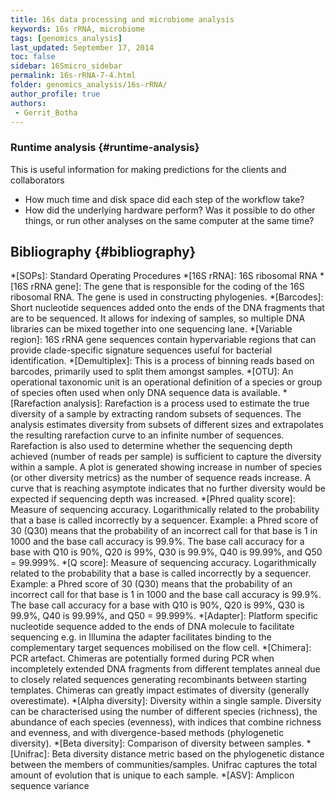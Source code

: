 ```yaml
---
title: 16s data processing and microbiome analysis
keywords: 16s rRNA, microbiome
tags: [genomics_analysis]
last_updated: September 17, 2014
toc: false
sidebar: 16Smicro_sidebar
permalink: 16s-rRNA-7-4.html
folder: genomics_analysis/16s-rRNA/
author_profile: true
authors:
 - Gerrit_Botha
---
```

### Runtime analysis {#runtime-analysis}

This is useful information for making predictions for the clients and collaborators

* How much time and disk space did each step of the workflow take?
* How did the underlying hardware perform? Was it possible to do other things, or run other analyses on the same computer at the same time?

## Bibliography {#bibliography}

[^1]: Bokulich, Nicholas A., et al. ["Quality-filtering vastly improves diversity estimates from Illumina amplicon sequencing."](https://www.nature.com/articles/nmeth.2276) Nature methods 10.1 (2013): 57.

[^2]:  Edgar, Robert C., et al. ["UCHIME improves sensitivity and speed of chimera detection."](https://academic.oup.com/bioinformatics/article/27/16/2194/255262) Bioinformatics 27.16 (2011): 2194-2200.

[^3]: Quince, Christopher, et al. ["Accurate determination of microbial diversity from 454 pyrosequencing data."](https://www.nature.com/articles/nmeth.1361) Nature methods 6.9 (2009): 639.

[^4]: Callahan, B. J., et al. ["DADA2: High-resolution sample inference from Illumina amplicon data."](https://www.nature.com/articles/nmeth.3869) Nature methods, 13.7 (2016), 581-3.

[^5]: Callahan, B. J., et al. ["Exact sequence variants should replace operational taxonomic units in marker-gene data analysis."](https://www.nature.com/articles/ismej2017119) The ISME journal, 11(12), 2639-2643.


[//]: <> (Below are the common abbreviations in the page.)
*[SOPs]: Standard Operating Procedures
*[16S rRNA]: 16S ribosomal RNA
*[16S rRNA gene]: The gene that is responsible for the coding of the 16S ribosomal RNA. The gene is used in constructing phylogenies.
*[Barcodes]: Short nucleotide sequences added onto the ends of the DNA fragments that are to be sequenced. It allows for indexing of samples, so multiple DNA libraries can be mixed together into one sequencing lane.
*[Variable region]: 16S rRNA gene sequences contain hypervariable regions that can provide clade-specific signature sequences useful for bacterial identification.
*[Demultiplex]: This is a process of binning reads based on barcodes, primarily used to split them amongst samples.
*[OTU]: An operational taxonomic unit is an operational definition of a species or group of species often used when only DNA sequence data is available.
*[Rarefaction analysis]: Rarefaction is a process used to estimate the true diversity of a sample by extracting random subsets of sequences. The analysis estimates diversity from subsets of different sizes and extrapolates the resulting rarefaction curve to an infinite number of sequences. Rarefaction is also used to determine whether the sequencing depth achieved (number of reads per sample) is sufficient to capture the diversity within a sample. A plot is generated showing increase in number of species (or other diversity metrics) as the number of sequence reads increase. A curve that is reaching asymptote indicates that no further diversity would be expected if sequencing depth was increased.
*[Phred quality score]: Measure of sequencing accuracy. Logarithmically related to the probability that a base is called incorrectly by a sequencer. Example: a Phred score of 30 (Q30) means that the probability of an incorrect call for that base is 1 in 1000 and the base call accuracy is 99.9%. The base call accuracy for a base with Q10 is 90%, Q20 is 99%, Q30 is 99.9%, Q40 is 99.99%, and Q50 = 99.999%.
*[Q score]: Measure of sequencing accuracy. Logarithmically related to the probability that a base is called incorrectly by a sequencer. Example: a Phred score of 30 (Q30) means that the probability of an incorrect call for that base is 1 in 1000 and the base call accuracy is 99.9%. The base call accuracy for a base with Q10 is 90%, Q20 is 99%, Q30 is 99.9%, Q40 is 99.99%, and Q50 = 99.999%.
*[Adapter]: Platform specific nucleotide sequence added to the ends of DNA molecule to facilitate sequencing e.g. in Illumina the adapter facilitates binding to the complementary target sequences mobilised on the flow cell.
*[Chimera]: PCR artefact. Chimeras are potentially formed during PCR when incompletely extended DNA fragments from different templates anneal due to closely related sequences generating recombinants between starting templates. Chimeras can greatly impact estimates of diversity (generally overestimate).
*[Alpha diversity]: Diversity within a single sample. Diversity can be characterised using the number of different species (richness), the abundance of each species (evenness), with indices that combine richness and evenness, and with divergence-based methods (phylogenetic diversity).
*[Beta diversity]: Comparison of diversity between samples.
*[Unifrac]: Beta diversity distance metric based on the phylogenetic distance between the members of communities/samples. Unifrac captures the total amount of evolution that is unique to each sample.
*[ASV]: Amplicon sequence variance

